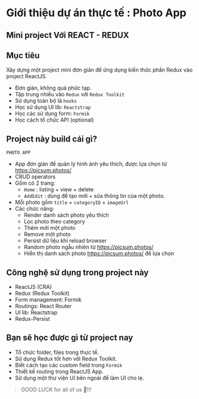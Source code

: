 # Giới thiệu dự án thực tế : Photo App

## Mini project Với REACT - REDUX

## Mục tiêu

Xây dựng một project mini đơn giản để ứng dụng kiến thức phần Redux vào project ReactJS.

- Đơn giản, không quá phức tạp.
- Tập trung nhiều vào `Redux` với `Redux Toolkit`
- Sử dụng toàn bộ là `hooks`
- Học sử dụng UI lib: `Reactstrap`
- Học các sử dụng form: `Formik`
- Học cách tổ chức API (optional)

## Project này build cái gì?

`PHOTO APP`

- App đơn giản để quản lý hình ảnh yêu thích, được lựa chọn từ https://picsum.photos/ 
- CRUD operators
- Gồm có 2 trang:
    - `Home` : listing + view + delete
    - `AddEdit` : dùng để tạo mới + sửa thông tin của một photo.
- Mỗi photo gồm `title` + `categoryID` + `imageUrl`
- Các chức năng: 
    - Render danh sách photo yêu thích
    - Lọc photo theo category
    - Thêm mới một photo
    - Remove một photo
    - Persist dữ liệu khi reload browser
    - Random photo ngẫu nhiên từ https://picsum.photos/
    - Hiển thị danh sách photo https://picsum.photos/ để lựa chọn

## Công nghệ sử dụng trong project này
- ReactJS (CRA)
- Redux (Redux Toolkit)
- Form management: Formik
- Routings: React Router
- UI lib: Reactstrap
- Redux-Persist

## Bạn sẽ học được gì từ project nay

- Tổ chức folder, files trong thực tế.
- Sử dụng Redux tốt hơn với Redux Toolkit.
- Biết cách tạo các custom field trong `Formik`
- Thiết kế routing trong ReactJS App.
- Sử dụng một thư viện UI bên ngoài để làm UI cho lẹ.

> GOOD LUCK for all of us 💚!!!
